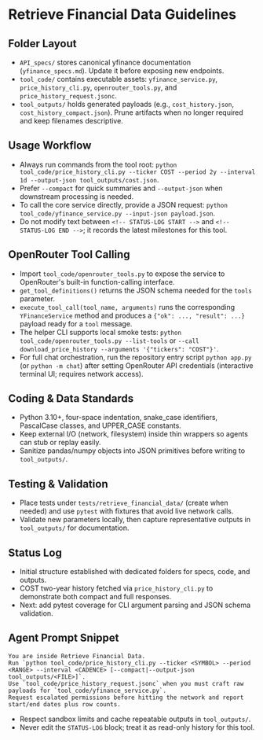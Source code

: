 # Retrieve Financial Data Guidelines

## Folder Layout
- `API_specs/` stores canonical yfinance documentation (`yfinance_specs.md`). Update it before exposing new endpoints.
- `tool_code/` contains executable assets: `yfinance_service.py`, `price_history_cli.py`, `openrouter_tools.py`, and `price_history_request.jsonc`.
- `tool_outputs/` holds generated payloads (e.g., `cost_history.json`, `cost_history_compact.json`). Prune artifacts when no longer required and keep filenames descriptive.

## Usage Workflow
- Always run commands from the tool root: `python tool_code/price_history_cli.py --ticker COST --period 2y --interval 1d --output-json tool_outputs/cost.json`.
- Prefer `--compact` for quick summaries and `--output-json` when downstream processing is needed.
- To call the core service directly, provide a JSON request: `python tool_code/yfinance_service.py --input-json payload.json`.
- Do not modify text between `<!-- STATUS-LOG START -->` and `<!-- STATUS-LOG END -->`; it records the latest milestones for this tool.

## OpenRouter Tool Calling
- Import `tool_code/openrouter_tools.py` to expose the service to OpenRouter's built-in function-calling interface.
- `get_tool_definitions()` returns the JSON schema needed for the `tools` parameter.
- `execute_tool_call(tool_name, arguments)` runs the corresponding `YFinanceService` method and produces a `{"ok": ..., "result": ...}` payload ready for a `tool` message.
- The helper CLI supports local smoke tests: `python tool_code/openrouter_tools.py --list-tools` or `--call download_price_history --arguments '{"tickers": "COST"}'`.
- For full chat orchestration, run the repository entry script `python app.py` (or `python -m chat`) after setting OpenRouter API credentials (interactive terminal UI; requires network access).

## Coding & Data Standards
- Python 3.10+, four-space indentation, snake_case identifiers, PascalCase classes, and UPPER_CASE constants.
- Keep external I/O (network, filesystem) inside thin wrappers so agents can stub or replay easily.
- Sanitize pandas/numpy objects into JSON primitives before writing to `tool_outputs/`.

## Testing & Validation
- Place tests under `tests/retrieve_financial_data/` (create when needed) and use `pytest` with fixtures that avoid live network calls.
- Validate new parameters locally, then capture representative outputs in `tool_outputs/` for documentation.

## Status Log
<!-- STATUS-LOG START -->
- Initial structure established with dedicated folders for specs, code, and outputs.
- COST two-year history fetched via `price_history_cli.py` to demonstrate both compact and full responses.
- Next: add pytest coverage for CLI argument parsing and JSON schema validation.
<!-- STATUS-LOG END -->

## Agent Prompt Snippet
```
You are inside Retrieve Financial Data.
Run `python tool_code/price_history_cli.py --ticker <SYMBOL> --period <RANGE> --interval <CADENCE> [--compact|--output-json tool_outputs/<FILE>]`.
Use `tool_code/price_history_request.jsonc` when you must craft raw payloads for `tool_code/yfinance_service.py`.
Request escalated permissions before hitting the network and report start/end dates plus row counts.
```
- Respect sandbox limits and cache repeatable outputs in `tool_outputs/`.
- Never edit the `STATUS-LOG` block; treat it as read-only history for this tool.
